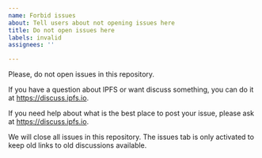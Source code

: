 ```yaml
---
name: Forbid issues
about: Tell users about not opening issues here
title: Do not open issues here
labels: invalid
assignees: ''

---
```


Please, do not open issues in this repository.

If you have a question about IPFS or want discuss something, you can do it at https://discuss.ipfs.io.

If you need help about what is the best place to post your issue, please ask at https://discuss.ipfs.io.

We will close all issues in this repository. The issues tab is only activated to keep old links to old discussions available.
